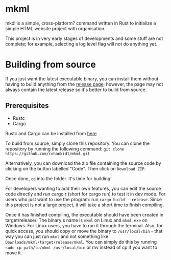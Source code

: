 # mkml

mkdl is a simple, cross-platform? command written in Rust to initialize a simple
HTML website project with organisation.

This project is in very early stages of developments and some stuff
are not complete; for example, selecting a log level flag will not do anything yet.

# Building from source
If you just want the latest executable binary, you can install them without
having to build anything from the [release page](https://github.com/rohankid1/mkml/releases); however, the page may not always contain the
latest release so it's better to build from source.

## Prerequisites 
* Rustc
* Cargo

Rustc and Cargo can be installed from [here](https://www.rust-lang.org/tools/install)

To build from source, simply clone this repository.
You can clone the repository by running the following command:
`git clone https://github.com/rohankid1/mkml.git`

Alternatively, you can download the zip file containing the source code by clicking
on the button labelled "Code". Then click on `Download ZIP`.

Once done, `cd` into the folder. It's time for building!

For developers wanting to add their own features, you can edit the source
code directly and run cargo r (short for cargo run) to test it in dev
mode.
For users who just want to use the program: run `cargo build --release`.
Since this project is not a large project, it will take a short time to
finish compiling.

Once it has finished compiling, the executable should have been created in
target/release/. The binary's name is `mkml` on Linux and `mkml.exe` on Windows.
For Linux users, you have to run it through the terminal. Also, for quick access,
you should copy or move the binary to `/usr/local/bin` - that way you can just run `mkml`
and not something like `Downloads/mkml/target/release/mkml`. You can simply do this by running
`sudo cp path/to/mkml /usr/local/bin` or mv instead of cp if you want to move it.